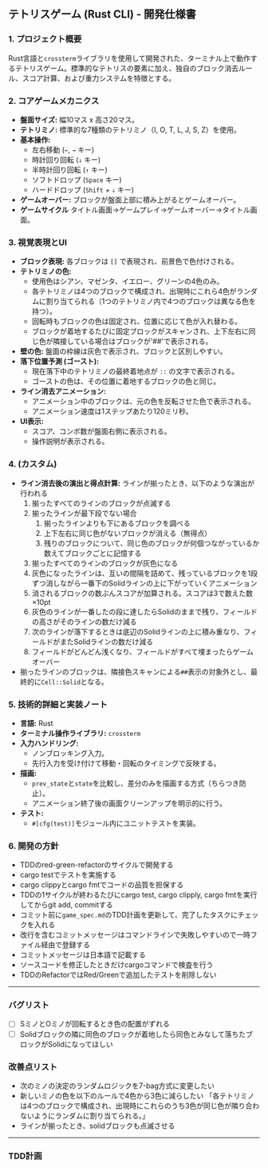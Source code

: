 ## テトリスゲーム (Rust CLI) - 開発仕様書

### 1. プロジェクト概要

Rust言語と`crossterm`ライブラリを使用して開発された、ターミナル上で動作するテトリスゲーム。標準的なテトリスの要素に加え、独自のブロック消去ルール、スコア計算、および重力システムを特徴とする。

### 2. コアゲームメカニクス

*   **盤面サイズ:** 幅10マス x 高さ20マス。
*   **テトリミノ:** 標準的な7種類のテトリミノ（I, O, T, L, J, S, Z）を使用。
*   **基本操作:**
    *   左右移動 (`←`, `→` キー)
    *   時計回り回転 (`↓` キー)
    *   半時計回り回転 (`↑` キー)
    *   ソフトドロップ (`Space` キー)
    *   ハードドロップ (`Shift` + `↓` キー)
*   **ゲームオーバー:** ブロックが盤面上部に積み上がるとゲームオーバー。
*   **ゲームサイクル** タイトル画面→ゲームプレイ→ゲームオーバー→タイトル画面。

### 3. 視覚表現とUI

*   **ブロック表現:** 各ブロックは `[]` で表現され、前景色で色付けされる。
*   **テトリミノの色:**
    *   使用色はシアン、マゼンタ、イエロー、グリーンの4色のみ。
    *   各テトリミノは4つのブロックで構成され、出現時にこれら4色がランダムに割り当てられる（1つのテトリミノ内で4つのブロックは異なる色を持つ）。
    *   回転時もブロックの色は固定され、位置に応じて色が入れ替わる。
    *   ブロックが着地するたびに固定ブロックがスキャンされ、上下左右に同じ色が隣接している場合はブロックが'##'で表示される。
*   **壁の色:** 盤面の枠線は灰色で表示され、ブロックと区別しやすい。
*   **落下位置予測 (ゴースト):**
    *   現在落下中のテトリミノの最終着地点が `::` の文字で表示される。
    *   ゴーストの色は、その位置に着地するブロックの色と同じ。
*   **ライン消去アニメーション:**
    *   アニメーション中のブロックは、元の色を反転させた色で表示される。
    *   アニメーション速度は1ステップあたり120ミリ秒。
*   **UI表示:**
    *   スコア、コンボ数が盤面右側に表示される。
    *   操作説明が表示される。

### 4.  (カスタム)

*   **ライン消去後の演出と得点計算:** ラインが揃ったとき、以下のような演出が行われる
    1. 揃ったすべてのラインのブロックが点滅する
    2. 揃ったラインが最下段でない場合
        1. 揃ったラインよりも下にあるブロックを調べる
        2. 上下左右に同じ色がないブロックが消える（無得点）
        3. 残りのブロックについて、同じ色のブロックが何個つながっているか数えてブロックごとに記憶する
    3. 揃ったすべてのラインのブロックが灰色になる
    4. 灰色になったラインは、互いの間隔を詰めて、残っているブロックを1段ずつ消しながら一番下のSolidラインの上に下がっていくアニメーション
    5. 消されるブロックの数ぶんスコアが加算される。スコアは3で数えた数×10pt
    6. 灰色のラインが一番したの段に達したらSolidのままで残り、フィールドの高さがそのラインの数だけ減る
    7. 次のラインが落下するときは底辺のSolidラインの上に積み重なり、フィールドがまたSolidラインの数だけ減る
    8. フィールドがどんどん浅くなり、フィールドがすべて埋まったらゲームオーバー
*   揃ったラインのブロックは、隣接色スキャンによる`##`表示の対象外とし、最終的に`Cell::Solid`となる。

### 5. 技術的詳細と実装ノート

*   **言語:** Rust
*   **ターミナル操作ライブラリ:** `crossterm`
*   **入力ハンドリング:**
    *   ノンブロッキング入力。
    *   先行入力を受け付けて移動・回転のタイミングで反映する。
*   **描画:**
    *   `prev_state`と`state`を比較し、差分のみを描画する方式（ちらつき防止）。
    *   アニメーション終了後の画面クリーンアップを明示的に行う。
*   **テスト:**
    *   `#[cfg(test)]`モジュール内にユニットテストを実装。

### 6. 開発の方針

*    TDDのred-green-refactorのサイクルで開発する
*    cargo testでテストを実施する
*    cargo clippyとcargo fmtでコードの品質を担保する
*    TDDの1サイクルが終わるたびにcargo test, cargo clipply, cargo fmtを実行してからgit add, commitする
*    コミット前に`game_spec.md`のTDD計画を更新して、完了したタスクにチェックを入れる
*    改行を含むコミットメッセージはコマンドラインで失敗しやすいので一時ファイル経由で登録する
*    コミットメッセージは日本語で記載する
*    ソースコードを修正したときだけcargoコマンドで検査を行う
*    TDDのRefactorではRed/Greenで追加したテストを削除しない

---

### バグリスト

*   [ ] SミノとOミノが回転するとき色の配置がずれる
*   [ ] Solidブロックの隣に同色のブロックが着地したら同色とみなして落ちたブロックがSolidになってほしい

### 改善点リスト

*    次のミノの決定のランダムロジックを7-bag方式に変更したい
*    新しいミノの色を以下のルールで4色から3色に減らしたい
        「各テトリミノは4つのブロックで構成され、出現時にこれらのうち3色が同じ色が隣り合わないようにランダムに割り当てられる。」
*    ラインが揃ったとき、solidブロックも点滅させる

---

### TDD計画
